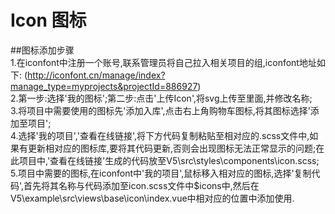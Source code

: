 # Icon 图标

##图标添加步骤  
1.在iconfont中注册一个账号,联系管理员将自己拉入相关项目的组,iconfont地址如下:   (http://iconfont.cn/manage/index?manage_type=myprojects&projectId=886927)  
2.第一步:选择'我的图标';第二步:点击'上传Icon',将svg上传至里面,并修改名称;  
3.将项目中需要使用的图标先'添加入库',点击右上角购物车图标,将其图标选择'添加至项目';  
4.选择'我的项目','查看在线链接',将下方代码复制粘贴至相对应的.scss文件中,如果有更新相对应的图标库,要将其代码更新,否则会出现图标无法正常显示的问题;在此项目中,'查看在线链接'生成的代码放至V5\src\styles\components\icon.scss;  
5.项目中需要的图标,在iconfont中'我的项目',鼠标移入相对应的图标,选择'复制代码',首先将其名称与代码添加至icon.scss文件中$icons中,然后在V5\example\src\views\base\icon\index.vue中相对应的位置中添加使用.  
